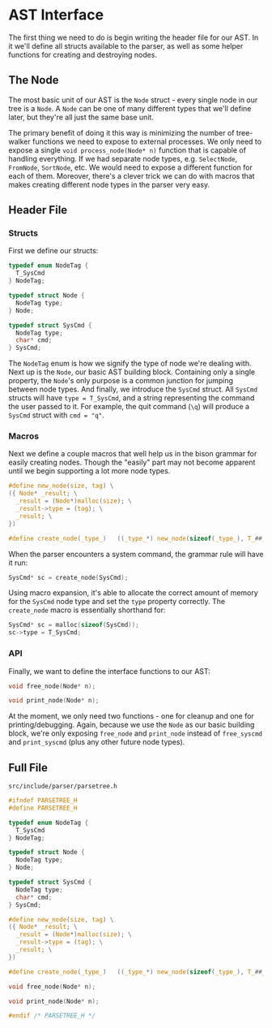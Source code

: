 # AST Interface

The first thing we need to do is begin writing the header file for our AST. In it we'll define all structs available to the parser, as well as some helper functions for creating and destroying nodes.

## The Node

The most basic unit of our AST is the `Node` struct - every single node in our tree is a `Node`. A `Node` can be one of many different types that we'll define later, but they're all just the same base unit.

The primary benefit of doing it this way is minimizing the number of tree-walker functions we need to expose to external processes. We only need to expose a single `void process_node(Node* n)` function that is capable of handling everything. If we had separate node types, e.g. `SelectNode`, `FromNode`, `SortNode`, etc. We would need to expose a different function for each of them. Moreover, there's a clever trick we can do with macros that makes creating different node types in the parser very easy.

## Header File

### Structs

First we define our structs:

```c
typedef enum NodeTag {
  T_SysCmd
} NodeTag;

typedef struct Node {
  NodeTag type;
} Node;

typedef struct SysCmd {
  NodeTag type;
  char* cmd;
} SysCmd;
```

The `NodeTag` enum is how we signify the type of node we're dealing with. Next up is the `Node`, our basic AST building block. Containing only a single property, the `Node`'s only purpose is a common junction for jumping between node types. And finally, we introduce the `SysCmd` struct. All `SysCmd` structs will have `type = T_SysCmd`, and a string representing the command the user passed to it. For example, the quit command (`\q`) will produce a `SysCmd` struct with `cmd = "q"`.

### Macros

Next we define a couple macros that well help us in the bison grammar for easily creating nodes. Though the "easily" part may not become apparent until we begin supporting a lot more node types.

```c
#define new_node(size, tag) \
({ Node* _result; \
  _result = (Node*)malloc(size); \
  _result->type = (tag); \
  _result; \
})

#define create_node(_type_)   ((_type_*) new_node(sizeof(_type_), T_##_type_))
```

When the parser encounters a system command, the grammar rule will have it run:

```c
SysCmd* sc = create_node(SysCmd);
```

Using macro expansion, it's able to allocate the correct amount of memory for the `SysCmd` node type and set the `type` property correctly. The `create_node` macro is essentially shorthand for: 

```c
SysCmd* sc = malloc(sizeof(SysCmd));
sc->type = T_SysCmd;
```

### API

Finally, we want to define the interface functions to our AST:

```c
void free_node(Node* n);

void print_node(Node* n);
```

At the moment, we only need two functions - one for cleanup and one for printing/debugging. Again, because we use the `Node` as our basic building block, we're only exposing `free_node` and `print_node` instead of `free_syscmd` and `print_syscmd` (plus any other future node types).

## Full File

`src/include/parser/parsetree.h`

```c
#ifndef PARSETREE_H
#define PARSETREE_H

typedef enum NodeTag {
  T_SysCmd
} NodeTag;

typedef struct Node {
  NodeTag type;
} Node;

typedef struct SysCmd {
  NodeTag type;
  char* cmd;
} SysCmd;

#define new_node(size, tag) \
({ Node* _result; \
  _result = (Node*)malloc(size); \
  _result->type = (tag); \
  _result; \
})

#define create_node(_type_)   ((_type_*) new_node(sizeof(_type_), T_##_type_))

void free_node(Node* n);

void print_node(Node* n);

#endif /* PARSETREE_H */
```